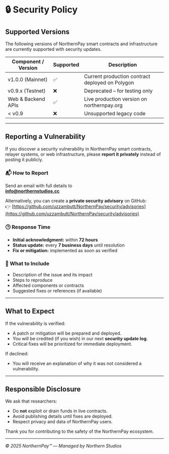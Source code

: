 # 🔒 Security Policy

## Supported Versions

The following versions of NorthernPay smart contracts and infrastructure are currently supported with security updates.

| Component / Version | Supported          | Description |
| -------------------- | ------------------ | ------------ |
| v1.0.0 (Mainnet)     | :white_check_mark: | Current production contract deployed on Polygon |
| v0.9.x (Testnet)     | :x:                | Deprecated – for testing only |
| Web & Backend APIs   | :white_check_mark: | Live production version on northernpay.org |
| < v0.9               | :x:                | Unsupported legacy code |

---

## Reporting a Vulnerability

If you discover a security vulnerability in NorthernPay smart contracts, relayer systems, or web infrastructure, please **report it privately** instead of posting it publicly.

### 📬 How to Report
Send an email with full details to  
**info@northernstudios.cc**

Alternatively, you can create a **private security advisory** on GitHub:  
👉 [https://github.com/uzzambutt/NorthernPay/security/advisories](https://github.com/uzzambutt/NorthernPay/security/advisories)

### 🕒 Response Time
- **Initial acknowledgment:** within **72 hours**  
- **Status update:** every **7 business days** until resolution  
- **Fix or mitigation:** implemented as soon as verified  

### 🧠 What to Include
- Description of the issue and its impact  
- Steps to reproduce  
- Affected components or contracts  
- Suggested fixes or references (if available)

---

## What to Expect

If the vulnerability is verified:
- A patch or mitigation will be prepared and deployed.
- You will be credited (if you wish) in our next **security update log**.
- Critical fixes will be prioritized for immediate deployment.

If declined:
- You will receive an explanation of why it was not considered a vulnerability.  

---

## Responsible Disclosure

We ask that researchers:
- Do **not** exploit or drain funds in live contracts.  
- Avoid publishing details until fixes are deployed.  
- Respect privacy and data of NorthernPay users.  

Thank you for contributing to the safety of the NorthernPay ecosystem.

---

*© 2025 NorthernPay™️ — Managed by Northern Studios*
